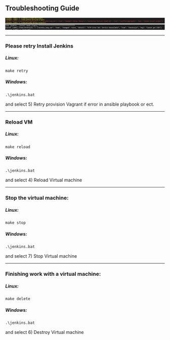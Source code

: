 
## Troubleshooting Guide

<img src="https://github.com/ausard/EP_tsk/blob/master/docs/images/connection_failure.png">  
<img src="https://github.com/ausard/EP_tsk/blob/master/docs/images/CSRF.png">  

----
### Please retry Install Jenkins

##### Linux:
```
make retry
```

##### Windows:
```
.\jenkins.bat
```
and select 5) Retry provision Vagrant if error in ansible playbook or ect.

----
### Reload VM

##### Linux:
```
make reload
```

##### Windows:
```
.\jenkins.bat
```
and select 4) Reload Virtual machine

----
### Stop  the virtual machine:

##### Linux:
```
make stop
```

##### Windows:
```
.\jenkins.bat
```
and select 7) Stop Virtual machine

----
### Finishing work with a virtual machine:

##### Linux:
```
make delete
```

##### Windows:
```
.\jenkins.bat
```
and select 6) Destroy Virtual machine

